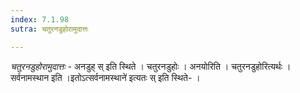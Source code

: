 ```yaml
---
index: 7.1.98
sutra: चतुरनडुहोरामुदात्तः

---
```

_चतुरनडुहोरामुदात्तः_ - अनडुह् स् इति स्थिते । चतुरनडुहोः । अनयोरिति । चतुरनडुहोरित्यर्थः । सर्वनामस्थान इति ।इतोऽत्सर्वनामस्थाने॑ इत्यतः स् इति स्थिते- ।
